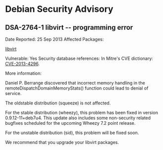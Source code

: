 
Debian Security Advisory
========================


DSA-2764-1 libvirt -- programming error
---------------------------------------



Date Reported:
25 Sep 2013
Affected Packages:

[libvirt](https://packages.debian.org/src:libvirt)

Vulnerable:
Yes
Security database references:
In Mitre's CVE dictionary: [CVE-2013-4296](https://security-tracker.debian.org/tracker/CVE-2013-4296).  

More information:

Daniel P. Berrange discovered that incorrect memory handling in the
remoteDispatchDomainMemoryStats() function could lead to denial of
service.


The oldstable distribution (squeeze) is not affected.


For the stable distribution (wheezy), this problem has been fixed in
version 0.9.12-11+deb7u4. This update also includes some non-security
related bugfixes scheduled for the upcoming Wheezy 7.2 point release.


For the unstable distribution (sid), this problem will be fixed soon.


We recommend that you upgrade your libvirt packages.





